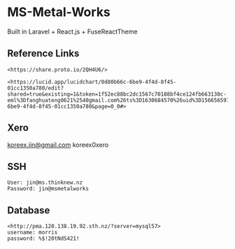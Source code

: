 # MS-Metal-Works

Built in Laravel + React.js + FuseReactTheme

## Reference Links

```
<https://share.proto.io/2QH4U6/>

<https://lucid.app/lucidchart/0d80b66c-6be9-4f4d-8f45-01cc1350a780/edit?shared=true&existing=1&token=1f52ec88bc2dc1567c70188bf4ce124fb663130c-eml%3Dfanghuateng0621%2540gmail.com%26ts%3D1630684570%26uid%3D156656597&docId=0d80b66c-6be9-4f4d-8f45-01cc1350a780&page=0_0#>

```

## Xero

[koreex.jin@gmail.com](mailto:koreex.jin@gmail.com)
koreex0xero

## SSH

```
User: jin@ms.thinknew.nz
Password: jin@msmetalworks

```

## Database

```
<http://pma.120.138.19.92.sth.nz/?server=mysql57>
username: morris
password: %$!20tNdS421!
```
